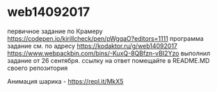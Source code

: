 # web14092017
первичное задание по Крамеру
https://codepen.io/kirillcheck/pen/pWgqaO?editors=1111 программа 
задание см. по адресу
https://kodaktor.ru/g/web14092017
https://www.webpackbin.com/bins/-KuxQ-8QBfzn-vBI2Yzo выполнил задание от 26 сентября.
ссылку на ответ помещайте в README.MD своего репозитория

Анимация шарика - https://repl.it/MkX5
